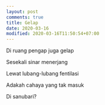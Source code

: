 ```yaml
---
layout: post
comments: true
title: Gelap
date: 2020-03-16
modified: 2020-03-16T11:50:54+07:00
---
```


Di ruang pengap juga gelap

Sesekali sinar menerjang

Lewat lubang-lubang fentilasi

Adakah cahaya yang tak masuk

Di sanubari?
